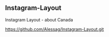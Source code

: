 ## Instagram-Layout

Instagram Layout - about Canada 

https://github.com/Alessag/Instagram-Layout.git
